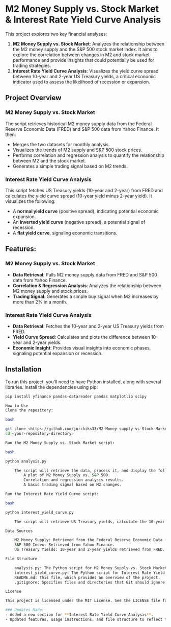 # M2 Money Supply vs. Stock Market & Interest Rate Yield Curve Analysis

This project explores two key financial analyses:

1. **M2 Money Supply vs. Stock Market**: Analyzes the relationship between the M2 money supply and the S&P 500 stock market index. It aims to explore the correlation between changes in M2 and stock market performance and provide insights that could potentially be used for trading strategies.
2. **Interest Rate Yield Curve Analysis**: Visualizes the yield curve spread between 10-year and 2-year US Treasury yields, a critical economic indicator used to assess the likelihood of recession or expansion.

## Project Overview

### M2 Money Supply vs. Stock Market

The script retrieves historical M2 money supply data from the Federal Reserve Economic Data (FRED) and S&P 500 data from Yahoo Finance. It then:

- Merges the two datasets for monthly analysis.
- Visualizes the trends of M2 supply and S&P 500 stock prices.
- Performs correlation and regression analysis to quantify the relationship between M2 and the stock market.
- Generates a simple trading signal based on M2 trends.

### Interest Rate Yield Curve Analysis

This script fetches US Treasury yields (10-year and 2-year) from FRED and calculates the yield curve spread (10-year yield minus 2-year yield). It visualizes the following:

- A **normal yield curve** (positive spread), indicating potential economic expansion.
- An **inverted yield curve** (negative spread), a potential signal of recession.
- A **flat yield curve**, signaling economic transitions.

## Features:

### M2 Money Supply vs. Stock Market

- **Data Retrieval**: Pulls M2 money supply data from FRED and S&P 500 data from Yahoo Finance.
- **Correlation & Regression Analysis**: Analyzes the relationship between M2 money supply and stock prices.
- **Trading Signal**: Generates a simple buy signal when M2 increases by more than 2% in a month.

### Interest Rate Yield Curve Analysis

- **Data Retrieval**: Fetches the 10-year and 2-year US Treasury yields from FRED.
- **Yield Curve Spread**: Calculates and plots the difference between 10-year and 2-year yields.
- **Economic Insight**: Provides visual insights into economic phases, signaling potential expansion or recession.

## Installation

To run this project, you'll need to have Python installed, along with several libraries. Install the dependencies using pip:

```bash
pip install yfinance pandas-datareader pandas matplotlib scipy

How to Use
Clone the repository:

bash

git clone <https://github.com/jurchiks33/M2-Money-supply-vs-Stock-Market>
cd <your-repository-directory>

Run the M2 Money Supply vs. Stock Market script:

bash

python analysis.py

    The script will retrieve the data, process it, and display the following outputs:
        A plot of M2 Money Supply vs. S&P 500.
        Correlation and regression analysis results.
        A basic trading signal based on M2 changes.

Run the Interest Rate Yield Curve script:

bash

python interest_yield_curve.py

    The script will retrieve US Treasury yields, calculate the 10-year minus 2-year yield spread, and display the yield curve. It will show whether the yield curve is normal, inverted, or flat, along with economic insights.

Data Sources

    M2 Money Supply: Retrieved from the Federal Reserve Economic Data (FRED).
    S&P 500 Index: Retrieved from Yahoo Finance.
    US Treasury Yields: 10-year and 2-year yields retrieved from FRED.

File Structure

    analysis.py: The Python script for M2 Money Supply vs. Stock Market analysis.
    interest_yield_curve.py: The Python script for Interest Rate Yield Curve analysis.
    README.md: This file, which provides an overview of the project.
    .gitignore: Specifies files and directories that Git should ignore.

License

This project is licensed under the MIT License. See the LICENSE file for more information.

### Updates Made:
- Added a new section for **Interest Rate Yield Curve Analysis**.
- Updated features, usage instructions, and file structure to reflect the addition of the new `interest_yield_curve.py` script.
